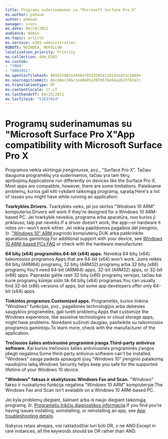 ```yaml
---
title: Programų suderinamumas su "Microsoft Surface Pro X"
ms.author: pebaum
author: pebaum
manager: scotv
ms.date: 04/14/2021
audience: Admin
ms.topic: article
ms.service: o365-administration
ROBOTS: NOINDEX, NOFOLLOW
localization_priority: Priority
ms.collection: Adm_O365
ms.custom:
- "7009"
- "9003951"
ms.openlocfilehash: 085815982a3948a7853326541101d2ed21c1869e
ms.sourcegitcommit: 8bc60ec34bc1e40685e3976576e04a2623f63a7c
ms.translationtype: MT
ms.contentlocale: lt-LT
ms.lasthandoff: 04/15/2021
ms.locfileid: "51837414"
---
```

# <a name="app-compatibility-with-microsoft-surface-pro-x"></a><span data-ttu-id="48fd9-102">Programų suderinamumas su "Microsoft Surface Pro X"</span><span class="sxs-lookup"><span data-stu-id="48fd9-102">App compatibility with Microsoft Surface Pro X</span></span>

<span data-ttu-id="48fd9-103">Programos veikia skirtingai įrenginiuose, pvz., "Surface Pro X". Tačiau dauguma programėlių yra suderinamos, tačiau yra tam tikrų apribojimų.</span><span class="sxs-lookup"><span data-stu-id="48fd9-103">Applications run differently on devices like the Surface Pro X. Most apps are compatible, however, there are some limitations.</span></span> <span data-ttu-id="48fd9-104">Pateikiame problemų, kurios gali kilti vykdant taikomąją programą, sąrašą:</span><span class="sxs-lookup"><span data-stu-id="48fd9-104">Here's a list of issues you might have while running an application:</span></span> 

<span data-ttu-id="48fd9-105">**Tvarkyklės.**</span><span class="sxs-lookup"><span data-stu-id="48fd9-105">**Drivers.**</span></span> <span data-ttu-id="48fd9-106">Tvarkyklės veiks, jei jos skirtos "Windows 10 ARM" kompiuteriui.</span><span class="sxs-lookup"><span data-stu-id="48fd9-106">Drivers will work if they're designed for a Windows 10 ARM-based PC.</span></span> <span data-ttu-id="48fd9-107">Jei tvarkyklė neveikia, programa arba aparatūra, nuo kurios ji priklauso, taip pat neveiks.</span><span class="sxs-lookup"><span data-stu-id="48fd9-107">If a driver doesn’t work, the app—or hardware it relies on—won’t work either.</span></span> <span data-ttu-id="48fd9-108">Jei reikia papildomos pagalbos dėl įrenginio, žr. ["Windows 10" ARM](https://support.microsoft.com/windows/windows-10-arm-based-pcs-faq-477f51df-2e3b-f68f-31b0-06f5e4f8ebb5) pagrindo kompiuterių DUK arba patikrinkite aparatūros gamintoją.</span><span class="sxs-lookup"><span data-stu-id="48fd9-108">For additional support with your device, see [Windows 10 ARM-based PCs FAQ](https://support.microsoft.com/windows/windows-10-arm-based-pcs-faq-477f51df-2e3b-f68f-31b0-06f5e4f8ebb5) or check with the hardware manufacturer.</span></span>

<span data-ttu-id="48fd9-109">**64 bitų (x64) programėlės.**</span><span class="sxs-lookup"><span data-stu-id="48fd9-109">**64-bit (x64) apps.**</span></span> <span data-ttu-id="48fd9-110">Neveikia 64 bitų (x64) taikomosios programos.</span><span class="sxs-lookup"><span data-stu-id="48fd9-110">Apps that are 64-bit (x64) won't work.</span></span> <span data-ttu-id="48fd9-111">Jums reikės 64 bitų (ARM64) programų, 32 bitų (ARM32) programų arba 32 bitų (x86) programų.</span><span class="sxs-lookup"><span data-stu-id="48fd9-111">You'll need 64-bit (ARM64) apps, 32-bit (ARM32) apps, or 32-bit (x86) apps.</span></span> <span data-ttu-id="48fd9-112">Paprastai galite rasti 32 bitų (x86) programų versijas, tačiau kai kurie programų kūrėjai siūlo tik 64 bitų (x64) programas.</span><span class="sxs-lookup"><span data-stu-id="48fd9-112">You can usually find 32-bit (x86) versions of apps, but some app developers offer only 64-bit (x64) apps.</span></span>

<span data-ttu-id="48fd9-113">**Tinkintos programos.**</span><span class="sxs-lookup"><span data-stu-id="48fd9-113">**Customized apps.**</span></span> <span data-ttu-id="48fd9-114">Programėlės, kurios tinkina "Windows" funkcijas, pvz., pagalbinės technologijos arba debesies saugyklos programėlės, gali turėti problemų.</span><span class="sxs-lookup"><span data-stu-id="48fd9-114">Apps that customize the Windows experience, like assistive technologies or cloud storage apps, might have problems.</span></span> <span data-ttu-id="48fd9-115">Norėdami sužinoti daugiau, pasiteikite su taikomosios programos gamintoju.</span><span class="sxs-lookup"><span data-stu-id="48fd9-115">To learn more, check with the manufacturer of the application.</span></span>

<span data-ttu-id="48fd9-116">**Trečiosios šalies antivirusinė programinė įranga.**</span><span class="sxs-lookup"><span data-stu-id="48fd9-116">**Third-party antivirus software.**</span></span> <span data-ttu-id="48fd9-117">Kai kurios trečiosios šalies antivirusinės programinės įrangos įdiegti negalima.</span><span class="sxs-lookup"><span data-stu-id="48fd9-117">Some third-party antivirus software can't be installed.</span></span> <span data-ttu-id="48fd9-118">"Windows" sauga padeda apsaugoti jūsų "Windows 10" įrenginio palaikomą naudojimo laiką.</span><span class="sxs-lookup"><span data-stu-id="48fd9-118">Windows Security helps keep you safe for the supported lifetime of your Windows 10 device.</span></span>

<span data-ttu-id="48fd9-119">**"Windows" faksas ir skaitytuvas.**</span><span class="sxs-lookup"><span data-stu-id="48fd9-119">**Windows Fax and Scan.**</span></span> <span data-ttu-id="48fd9-120">"Windows" fakso ir nuskaitymo funkcija negalima "Windows 10 ARM" kompiuteryje.</span><span class="sxs-lookup"><span data-stu-id="48fd9-120">The Windows Fax and Scan isn’t available on a Windows 10 ARM-based PC.</span></span>

<span data-ttu-id="48fd9-121">Jei kyla problemų diegiant, šalinant arba iš naujo diegiant taikomąją programą, žr. [Programėlių trikčių diagnostikos informacija](https://docs.microsoft.com/troubleshoot/mem/intune/troubleshoot-app-install#app-troubleshooting-details).</span><span class="sxs-lookup"><span data-stu-id="48fd9-121">If you find you’re having issues installing, uninstalling, or reinstalling an app, see [App troubleshooting details](https://docs.microsoft.com/troubleshoot/mem/intune/troubleshoot-app-install#app-troubleshooting-details).</span></span>

<span data-ttu-id="48fd9-122">Išskyrus retais atvejais, visi raktažodžiai turi būti OR, o ne AND.</span><span class="sxs-lookup"><span data-stu-id="48fd9-122">Except in rare instances, all the keywords should be OR rather than AND.</span></span>